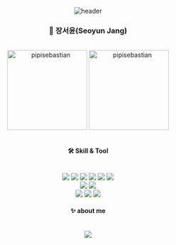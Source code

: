 <div align='center'>
 
![header](https://capsule-render.vercel.app/api?type=waving&color=0:bbf7d0,50:99f6e4,100:67e8f9&height=150&section=header&fontColor=ffffff&fontSize=40&fontAlignY=30)
 
### 🌱 장서윤(Seoyun Jang) 
<br/>  

<div style="display: flex, height:180px">
 <img align="center" src="https://github-readme-stats.vercel.app/api?username=pipisebastian&show_icons=true&locale=en" alt="pipisebastian" style="height:180px"  /> 
  <img align="center" align="center" style="height:180px"  src="https://github-readme-stats.vercel.app/api/top-langs?username=pipisebastian&show_icons=true&locale=en&layout=compact" alt="pipisebastian" /> 

</div>
<br/>  
    
#### 🛠 Skill & Tool
<br/>    
<img src="https://img.shields.io/badge/CSS3-1572B6?style=flat-square&logo=CSS3&logoColor=white"/> </t>
<img src="https://img.shields.io/badge/HTML5-E34F26?style=flat-square&logo=HTML5&logoColor=white"/> 
<img src="https://img.shields.io/badge/React-61DAFB?style=flat-square&logo=React&logoColor=white" />
<img src="https://img.shields.io/badge/ReactNative-61DAFB?style=flat-square&logo=React&logoColor=white"/>
<img src="https://img.shields.io/badge/JavaScript-F7DF1E?style=flat-square&logo=JavaScript&logoColor=white"/>
<img src="https://img.shields.io/badge/TypeScript-0769AD?style=flat-square&logo=TypeScript&logoColor=white" />
<br/>
<img src="https://img.shields.io/badge/Node.js-339933?style=flat-square&logo=Node.js&logoColor=white"/>
<img src="https://img.shields.io/badge/MySQL-4479A1?style=flat-square&logo=MySQL&logoColor=white" />
<br/>
<img src="https://img.shields.io/badge/Slack-4A154B?style=flat-square&logo=Slack&logoColor=white" />
<img src="https://img.shields.io/badge/Git-F05032?style=flat-square&logo=Git&logoColor=white" />
<img src="https://img.shields.io/badge/Figma-F24E1E?style=flat-square&logo=Figma&logoColor=white" />
 
<br/>  
 
#### ✨ about me
<br/>  
<a href="https://velog.io/@pipi"><img src="https://img.shields.io/badge/Tech blog-20C997?style=flat-square&logo=Velog&&logoColor=white"/></a>
</div>
